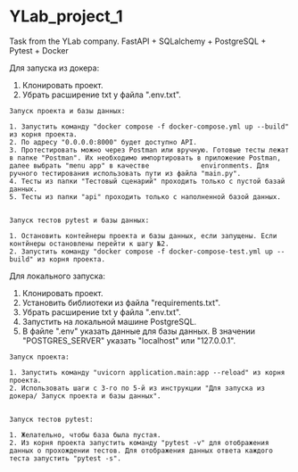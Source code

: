 # YLab_project_1
Task from the YLab company. FastAPI + SQLalchemy + PostgreSQL + Pytest + Docker

Для запуска из докера:  

  1. Клонировать проект.  
  2. Убрать расширение txt у файла ".env.txt".  
   
    Запуск проекта и базы данных:  
  
    1. Запустить команду "docker compose -f docker-compose.yml up --build" из корня проекта.  
    2. По адресу "0.0.0.0:8000" будет доступно API.  
    3. Протестировать можно через Postman или вручную. Готовые тесты лежат в папке "Postman". Их необходимо импортировать в приложение Postman, далее выбрать "menu app" в качестве             environments. Для ручного тестирования использовать пути из файла "main.py".  
    4. Тесты из папки "Тестовый сценарий" проходить только с пустой базай данных.  
    5. Тесты из папки "api" проходить только с наполненной базой данных.  
    
    
    Запуск тестов pytest и базы данных:  
    
    1. Остановить контейнеры проекта и базы данных, если запущены. Если контйнеры остановлены перейти к шагу №2.  
    2. Запустить команду "docker compose -f docker-compose-test.yml up --build" из корня проекта.  


Для локального запуска:  

  1. Клонировать проект.
  2. Установить библиотеки из файла "requirements.txt".
  3. Убрать расширение txt у файла ".env.txt".
  4. Запустить на локальной машине PostgreSQL.
  5. В файле ".env" указать данные для базы данных. В значении "POSTGRES_SERVER" указать "localhost" или "127.0.0.1".

    Запуск проекта:  
  
    1. Запустить команду "uvicorn application.main:app --reload" из корня проекта.  
    2. Использовать шаги с 3-го по 5-й из инструкции "Для запуска из докера/ Запуск проекта и базы данных".  
    
    
    Запуск тестов pytest:  
    
    1. Желательно, чтобы база была пустая.  
    2. Из корня проекта запустить команду "pytest -v" для отображения данных о прохождении тестов. Для отображения данных ответа каждого теста запустить "pytest -s".  
